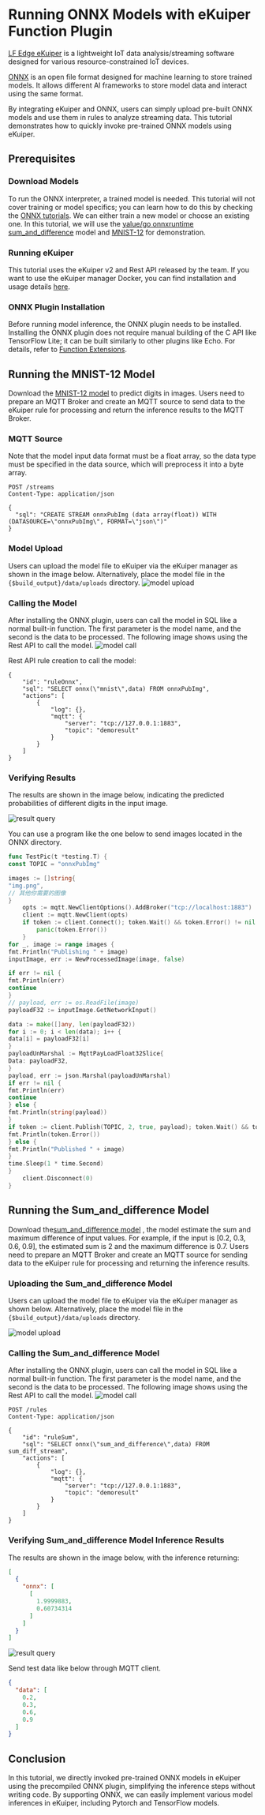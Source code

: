 # Running ONNX Models with eKuiper Function Plugin

[LF Edge eKuiper](https://www.lfedge.org/projects/ekuiper/) is a lightweight IoT data analysis/streaming software
designed for various resource-constrained IoT devices.

[ONNX](https://onnx.ai/get-started.html) is an open file format designed for machine learning to store trained models.
It allows different AI frameworks to store model data and interact using the same format.

By integrating eKuiper and ONNX, users can simply upload pre-built ONNX models and use them in rules to analyze streaming data. This tutorial demonstrates how to quickly invoke pre-trained ONNX models using eKuiper.

## Prerequisites

### Download Models

To run the ONNX interpreter, a trained model is needed. This tutorial will not cover training or model specifics; you can learn how to do this by checking the [ONNX tutorials](https://github.com/onnx/tutorials#converting-to-onnx-format).
We can either train a new model or choose an existing one.
In this tutorial, we will use the [yalue/go onnxruntime](https://github.com/yalue/onnxruntime_go_examples)  [sum_and_difference](https://github.com/yalue/onnxruntime_go_examples/tree/master/sum_and_difference) model and [MNIST-12](https://github.com/onnx/models/tree/ddbbd1274c8387e3745778705810c340dea3d8c7/validated/vision/classification/mnist) for demonstration.

### Running eKuiper

This tutorial uses the eKuiper v2 and Rest API released by the team. If you want to use the eKuiper manager Docker, you can find installation and usage details [here](https://hub.docker.com/r/emqx/ekuiper-manager).

### ONNX Plugin Installation

Before running model inference, the ONNX plugin needs to be installed.
Installing the ONNX plugin does not require manual building of the C API like TensorFlow Lite; it can be built similarly to other plugins like Echo. For details, refer to [Function Extensions](https://ekuiper.org/docs/zh/latest/extension/native/develop/function.html).

## Running the MNIST-12 Model

Download the [MNIST-12 model](https://github.com/onnx/models/blob/ddbbd1274c8387e3745778705810c340dea3d8c7/validated/vision/classification/mnist/model/mnist-12.onnx) to predict digits in images.
Users need to prepare an MQTT Broker and create an MQTT source to send data to the eKuiper rule for processing and return the inference results to the MQTT Broker.

### MQTT Source

Note that the model input data format must be a float array, so the data type must be specified in the data source, which will preprocess it into a byte array.

```shell
POST /streams 
Content-Type: application/json

{
  "sql": "CREATE STREAM onnxPubImg (data array(float)) WITH (DATASOURCE=\"onnxPubImg\", FORMAT=\"json\")"
}
```

### Model Upload

Users can upload the model file to eKuiper via the eKuiper manager as shown in the image below. Alternatively, place the model file in the `{$build_output}/data/uploads` directory.
![model upload](../../resources/sin_upload.png)

### Calling the Model

After installing the ONNX plugin, users can call the model in SQL like a normal built-in function. The first parameter is the model name, and the second is the data to be processed.
The following image shows using the Rest API to call the model.
![model call](../../resources/tflite_sin_rule.png)

Rest API rule creation to call the model:

```shell
{
    "id": "ruleOnnx",
    "sql": "SELECT onnx(\"mnist\",data) FROM onnxPubImg",
    "actions": [
        {
            "log": {},
            "mqtt": {
                "server": "tcp://127.0.0.1:1883",
                "topic": "demoresult"
            }
        }
    ]
}
```

### Verifying Results

The results are shown in the image below, indicating the predicted probabilities of different digits in the input image.

![result query](../../../resources/mqttx_mnist.png)

You can use a program like the one below to send images located in the ONNX directory.

```go
func TestPic(t *testing.T) {
const TOPIC = "onnxPubImg"

images := []string{
"img.png",
// 其他你需要的图像
}
    opts := mqtt.NewClientOptions().AddBroker("tcp://localhost:1883")
    client := mqtt.NewClient(opts)
    if token := client.Connect(); token.Wait() && token.Error() != nil {
        panic(token.Error())
    }
for _, image := range images {
fmt.Println("Publishing " + image)
inputImage, err := NewProcessedImage(image, false)

if err != nil {
fmt.Println(err)
continue
}
// payload, err := os.ReadFile(image)
payloadF32 := inputImage.GetNetworkInput()

data := make([]any, len(payloadF32))
for i := 0; i < len(data); i++ {
data[i] = payloadF32[i]
}
payloadUnMarshal := MqttPayLoadFloat32Slice{
Data: payloadF32,
}
payload, err := json.Marshal(payloadUnMarshal)
if err != nil {
fmt.Println(err)
continue
} else {
fmt.Println(string(payload))
}
if token := client.Publish(TOPIC, 2, true, payload); token.Wait() && token.Error() != nil {
fmt.Println(token.Error())
} else {
fmt.Println("Published " + image)
}
time.Sleep(1 * time.Second)
}
    client.Disconnect(0)
}
```

## Running the Sum_and_difference Model

Download the[sum_and_difference model](https://github.com/yalue/onnxruntime_go_examples/blob/master/sum_and_difference/sum_and_difference.onnx) , the model estimate the sum and maximum difference of input values.
For example, if the input is [0.2, 0.3, 0.6, 0.9], the estimated sum is 2 and the maximum difference is 0.7. Users need to prepare an MQTT Broker and create an MQTT source for sending data to the eKuiper rule for processing and returning the inference results.

### Uploading the Sum_and_difference Model

Users can upload the model file to eKuiper via the eKuiper manager as shown below. Alternatively, place the model file in the `{$build_output}/data/uploads` directory.

![model upload](../../resources/mobilenet_upload.png)

### Calling the Sum_and_difference Model

After installing the ONNX plugin, users can call the model in SQL like a normal built-in function. The first parameter is the model name, and the second is the data to be processed.
The following image shows using the Rest API to call the model.
![model call](../../resources/tflite_sin_rule.png)

```shell
POST /rules 
Content-Type: application/json

{
    "id": "ruleSum",
    "sql": "SELECT onnx(\"sum_and_difference\",data) FROM sum_diff_stream",
    "actions": [
        {
            "log": {},
            "mqtt": {
                "server": "tcp://127.0.0.1:1883",
                "topic": "demoresult"
            }
        }
    ]
}
```

### Verifying Sum_and_difference Model Inference Results

The results are shown in the image below, with the inference returning:

```json
[
  {
    "onnx": [
      [
        1.9999883,
        0.60734314
      ]
    ]
  }
]
```

![result query](../../../resources/mqttx_sum_and_difference.png)

Send test data like below through MQTT client.

```json
{
  "data": [
    0.2,
    0.3,
    0.6,
    0.9
  ]
}
```

## Conclusion

In this tutorial, we directly invoked pre-trained ONNX models in eKuiper using the precompiled ONNX plugin, simplifying the inference steps without writing code.
By supporting ONNX, we can easily implement various model inferences in eKuiper, including Pytorch and TensorFlow models.
